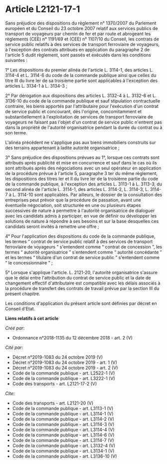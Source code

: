 # Article L2121-17-1

Sans préjudice des dispositions du règlement n° 1370/2007 du Parlement européen et du Conseil du 23 octobre 2007 relatif aux
services publics de transport de voyageurs par chemin de fer et par route et abrogeant les règlements (CEE) n° 1191/69 et
(CEE) n° 1107/10 du Conseil, les contrats de service public relatifs à des services de transport ferroviaire de voyageurs, à
l'exception des contrats attribués en application du paragraphe 2 de l'article 5 dudit règlement, sont passés et exécutés
dans les conditions suivantes : 

1° Les dispositions du premier alinéa de l'article L. 3114-1, des articles L. 3114-4 et L. 3114-6 du code de la commande
publique ainsi que celles du titre III du livre Ier de sa troisième partie sont applicables à l'exception des articles L.
3134-1 à L. 3134-3 ; 

2° Par dérogation aux dispositions des articles L. 3132-4 à L. 3132-6 et L. 3136-10 du code de la commande publique et sauf
stipulation contractuelle contraire, les biens apportés par l'attributaire pour l'exécution d'un contrat de service public et
concourant, dès l'origine, concomitamment et substantiellement à l'exploitation de services de transport ferroviaire de
voyageurs ne faisant pas l'objet d'un contrat de service public n'entrent pas dans la propriété de l'autorité organisatrice
pendant la durée du contrat ou à son terme. 

L'alinéa précédent ne s'applique pas aux biens immobiliers construits sur des terrains appartenant à ladite autorité
organisatrice ; 

3° Sans préjudice des dispositions prévues au 1°, lorsque ces contrats sont attribués après publicité et mise en concurrence
et sauf dans le cas où ils sont attribués après des négociations avec un seul opérateur en application de la procédure prévue
à l'article 5, paragraphe 3 ter du même règlement, les dispositions des titres Ier et II du livre Ier de la troisième partie
du code de la commande publique, à l'exception des articles L. 3113-1 à L. 3113-3, du second alinéa de l'article L. 3114-1,
des articles L. 3114-2, L. 3114-3, L. 3114-7 à L. 3114-10 sont applicables. Par ailleurs, le dossier de la consultation des
entreprises peut prévoir que la procédure de passation, avant une éventuelle négociation, soit structurée en une ou plusieurs
étapes successives de nature à permettre à l'autorité organisatrice de dialoguer avec les candidats admis à participer, en
vue de définir ou développer les solutions de nature à répondre à ses besoins et sur la base desquelles ces candidats seront
invités à remettre une offre ; 

4° Pour l'application des dispositions du code de la commande publique, les termes “ contrat de service public relatif à des
services de transport ferroviaire de voyageurs ” s'entendent comme “ contrat de concession ”, les termes “ autorité
organisatrice ” s'entendent comme “ autorité concédante ” et les termes “ titulaire d'un contrat de service public ”
s'entendent comme “ le concessionnaire ” ; 

5° Lorsque s'applique l'article. L. 2121-20, l'autorité organisatrice s'assure que le délai entre l'attribution du contrat de
service public et la date de changement effectif d'attributaire est compatible avec les délais associés à la procédure de
transfert des contrats de travail prévue par la section III du présent chapitre. 

Les conditions d'application du présent article sont définies par décret en Conseil d'Etat.

**Liens relatifs à cet article**

_Créé par_:

  - Ordonnance n°2018-1135 du 12 décembre 2018 - art. 2 (V)

_Cité par_:

  - Décret n°2019-1083 du 24 octobre 2019 (V)
  - Décret n°2019-1083 du 24 octobre 2019 - art. 1 (V)
  - Décret n°2019-1083 du 24 octobre 2019 - art. 2 (V)
  - Code de la commande publique - art. L2522-1 (V)
  - Code de la commande publique - art. L3222-1 (V)
  - Code des transports - art. L2121-17-2 (V)

_Cite_:

  - Code des transports - art. L2121-20 (V)
  - Code de la commande publique - art. L3113-1 (V)
  - Code de la commande publique - art. L3114-1 (V)
  - Code de la commande publique - art. L3114-2 (V)
  - Code de la commande publique - art. L3114-3 (V)
  - Code de la commande publique - art. L3114-4 (V)
  - Code de la commande publique - art. L3114-6 (V)
  - Code de la commande publique - art. L3114-7 (V)
  - Code de la commande publique - art. L3132-4 (V)
  - Code de la commande publique - art. L3134-1 (V)
  - Code de la commande publique - art. L3136-10 (V)
